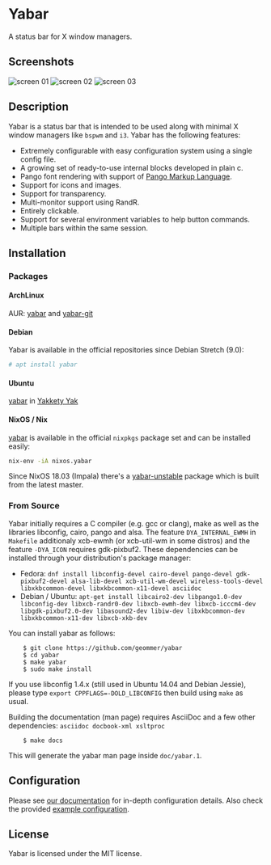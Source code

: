 # Yabar

A status bar for X window managers.

## Screenshots

![screen 01](examples/screenshots/scr01.png)
![screen 02](examples/screenshots/scr02.png)
![screen 03](examples/screenshots/scr03.png)

## Description

Yabar is a status bar that is intended to be used along with minimal X window managers like `bspwm` and `i3`. Yabar has the following features:

* Extremely configurable with easy configuration system using a single config file.
* A growing set of ready-to-use internal blocks developed in plain c.
* Pango font rendering with support of [Pango Markup Language](https://developer.gnome.org/pango/stable/PangoMarkupFormat.html).
* Support for icons and images.
* Support for transparency.
* Multi-monitor support using RandR.
* Entirely clickable.
* Support for several environment variables to help button commands.
* Multiple bars within the same session.

## Installation

### Packages

#### ArchLinux

AUR: [yabar](https://aur.archlinux.org/packages/yabar/) and [yabar-git](https://aur.archlinux.org/packages/yabar-git/)

#### Debian

Yabar is available in the official repositories since Debian Stretch (9.0):
```sh
# apt install yabar
```

#### Ubuntu

[yabar](http://packages.ubuntu.com/search?keywords=yabar&searchon=names&suite=all&section=all) in [Yakkety Yak](http://packages.ubuntu.com/yakkety/yabar)

#### NixOS / Nix

[yabar](https://nixos.org/nixos/packages.html#yabar) is available in the official `nixpkgs` package set and can be installed easily:

```sh
nix-env -iA nixos.yabar
```

Since NixOS 18.03 (Impala) there's a [yabar-unstable](https://github.com/NixOS/nixpkgs/blob/master/pkgs/applications/window-managers/yabar/unstable.nix) package which is built from the latest master.

### From Source
Yabar initially requires a C compiler (e.g. gcc or clang), make as well as the libraries libconfig, cairo, pango and alsa. The feature `DYA_INTERNAL_EWMH` in `Makefile` additionaly xcb-ewmh (or xcb-util-wm in some distros) and the feature `-DYA_ICON` requires gdk-pixbuf2. These dependencies can be installed through your distribution's package manager:

* Fedora: `dnf install libconfig-devel cairo-devel pango-devel gdk-pixbuf2-devel alsa-lib-devel xcb-util-wm-devel wireless-tools-devel libxkbcommon-devel libxkbcommon-x11-devel asciidoc`
* Debian / Ubuntu: `apt-get install libcairo2-dev libpango1.0-dev libconfig-dev libxcb-randr0-dev libxcb-ewmh-dev libxcb-icccm4-dev libgdk-pixbuf2.0-dev libasound2-dev libiw-dev libxkbcommon-dev libxkbcommon-x11-dev libxcb-xkb-dev`

You can install yabar as follows:

		$ git clone https://github.com/geommer/yabar
		$ cd yabar
		$ make yabar
		$ sudo make install

If you use libconfig 1.4.x (still used in Ubuntu 14.04 and Debian Jessie), please type `export CPPFLAGS=-DOLD_LIBCONFIG` then build using `make` as usual.

Building the documentation (man page) requires AsciiDoc and a few other dependencies: `asciidoc docbook-xml xsltproc`

		$ make docs

This will generate the yabar man page inside `doc/yabar.1`.

## Configuration

Please see [our documentation](doc/yabar.1.asciidoc) for in-depth configuration details. Also check the provided [example configuration](examples/example.config).

## License

Yabar is licensed under the MIT license.
